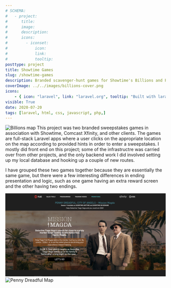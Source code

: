 ```yaml
---
# SCHEMA:
#   - project:
#      title:
#      image:
#      description:
#      icons:
#        - iconset:
#            icon:
#            link:
#            tooltip:
posttype: project
title: Showtime Games
slug: /showtime-games
description: Branded scavenger-hunt games for Showtime's Billions and Penny Dreadful
coverImage: ../../images/billions-cover.png
icons:
    - { icon: "laravel", link: "laravel.org", tooltip: "Built with laravel" }
visible: True
date: 2020-07-20
tags: [laravel, html, css, javascript, php,]
---
```


![Billions map](billions-map.png)
This project was two branded sweepstakes games in association with Showtime, Comcast Xfinity, and other clients. The games are full-stack Laravel apps where a user clicks on the appropriate location on the map according to provided hints in order to enter a sweepstakes. I mostly did front end on this project; some of the infrastructre was carried over from other projects, and the only backend work I did involved setting up my local database and hooking up a couple of new routes.


I have grouped these two games together because they are essentially the same game, but there were a few interesting differences in ending presentation and logic, such as one game having an extra reward screen and the other having two endings.

![Penny Dreadful Cover](../../images/penny-cover.png) ![Penny Dreadful Map](../../images/penny-map.png)


     
